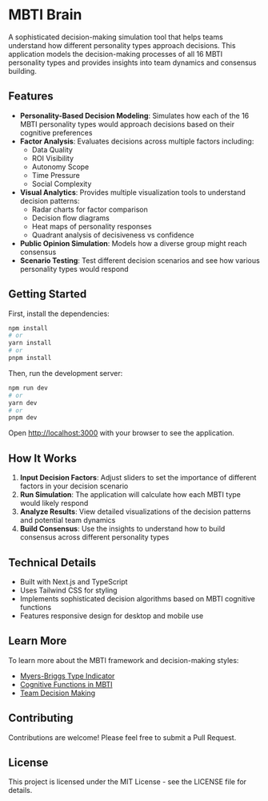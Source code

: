 # MBTI Brain

A sophisticated decision-making simulation tool that helps teams understand how different personality types approach decisions. This application models the decision-making processes of all 16 MBTI personality types and provides insights into team dynamics and consensus building.

## Features

- **Personality-Based Decision Modeling**: Simulates how each of the 16 MBTI personality types would approach decisions based on their cognitive preferences
- **Factor Analysis**: Evaluates decisions across multiple factors including:
  - Data Quality
  - ROI Visibility
  - Autonomy Scope
  - Time Pressure
  - Social Complexity
- **Visual Analytics**: Provides multiple visualization tools to understand decision patterns:
  - Radar charts for factor comparison
  - Decision flow diagrams
  - Heat maps of personality responses
  - Quadrant analysis of decisiveness vs confidence
- **Public Opinion Simulation**: Models how a diverse group might reach consensus
- **Scenario Testing**: Test different decision scenarios and see how various personality types would respond

## Getting Started

First, install the dependencies:

```bash
npm install
# or
yarn install
# or
pnpm install
```

Then, run the development server:

```bash
npm run dev
# or
yarn dev
# or
pnpm dev
```

Open [http://localhost:3000](http://localhost:3000) with your browser to see the application.

## How It Works

1. **Input Decision Factors**: Adjust sliders to set the importance of different factors in your decision scenario
2. **Run Simulation**: The application will calculate how each MBTI type would likely respond
3. **Analyze Results**: View detailed visualizations of the decision patterns and potential team dynamics
4. **Build Consensus**: Use the insights to understand how to build consensus across different personality types

## Technical Details

- Built with Next.js and TypeScript
- Uses Tailwind CSS for styling
- Implements sophisticated decision algorithms based on MBTI cognitive functions
- Features responsive design for desktop and mobile use

## Learn More

To learn more about the MBTI framework and decision-making styles:

- [Myers-Briggs Type Indicator](https://www.myersbriggs.org/)
- [Cognitive Functions in MBTI](https://www.16personalities.com/articles/our-theory)
- [Team Decision Making](https://www.psychologytoday.com/us/basics/decision-making)

## Contributing

Contributions are welcome! Please feel free to submit a Pull Request.

## License

This project is licensed under the MIT License - see the LICENSE file for details.
